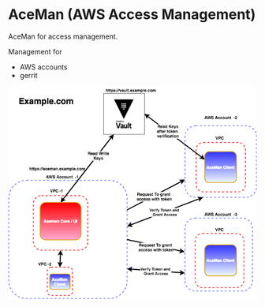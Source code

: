 # AceMan (AWS Access Management)
AceMan for access management.

Management for 
- AWS accounts 
- gerrit

![alt text](https://raw.githubusercontent.com/umesh936/AceMan/master/images/Aceman.png)
